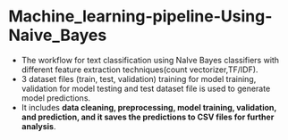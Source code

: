 # Machine_learning-pipeline-Using-Naive_Bayes
- The workflow for text classification using NaIve Bayes classifiers with different feature extraction techniques(count vectorizer,TF/IDF).
- 3 dataset files (train, test, validation) training for model training, validation for model testing and test dataset file is used to generate model predictions.
- It includes **data cleaning, preprocessing, model training, validation, and prediction, and it saves the predictions to CSV files for further analysis**.
